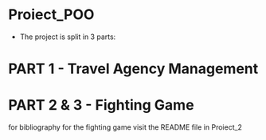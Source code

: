 # Proiect_POO

- The project is split in 3 parts:
# PART 1 - Travel Agency Management

# PART 2 & 3 - Fighting Game
for bibliography for the fighting game visit the README file in Proiect_2